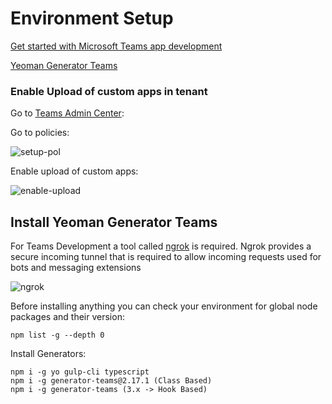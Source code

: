 # Environment Setup

[Get started with Microsoft Teams app development](https://docs.microsoft.com/en-us/microsoftteams/platform/build-your-first-app/build-first-app-overview#get-prerequisites)

[Yeoman Generator Teams](https://github.com/pnp/generator-teams)

### Enable Upload of custom apps in tenant

Go to [Teams Admin Center](https://admin.teams.microsoft.com/):

Go to policies:

![setup-pol](_images/setup-pol.jpg)

Enable upload of custom apps:

![enable-upload](_images/enable-upload.jpg)

## Install Yeoman Generator Teams

For Teams Development a tool called [ngrok](https://ngrok.com/download) is required. Ngrok provides a secure incoming tunnel that is required to allow incoming requests used for bots and messaging extensions

![ngrok](_images/ngrok.png)

Before installing anything you can check your environment for global node packages and their version:

```
npm list -g --depth 0
```

Install Generators:

```
npm i -g yo gulp-cli typescript
npm i -g generator-teams@2.17.1 (Class Based)
npm i -g generator-teams (3.x -> Hook Based)
```
